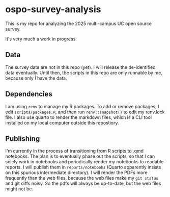 # ospo-survey-analysis
This is my repo for analyzing the 2025 multi-campus UC open source survey.

It's very much a work in progress.

## Data
The survey data are not in this repo (yet). I will release the de-identified data eventually. Until then, the scripts in this repo are only runnable by me, because only I have the data.

## Dependencies
I am using `renv` to manage my R packages. To add or remove packages, I edit `scripts/packages.R`, and then run `renv::snapshot()` to edit my renv.lock file. I also use quarto to render the markdown files, which is a CLI tool installed on my local computer outside this repostiory.

## Publishing
I'm currently in the process of transitioning from R scripts to .qmd notebooks. The plan is to eventually phase out the scripts, so that I can solely work in notebooks and periodically render my notebooks to readable reports. I will publish them in `reports/notebooks` (Quarto apparently insists on this spurious intermediate directory). I will render the PDFs more frequently than the web files, because the web files make my `git status` and git diffs noisy. So the pdfs will always be up-to-date, but the web files might not be.